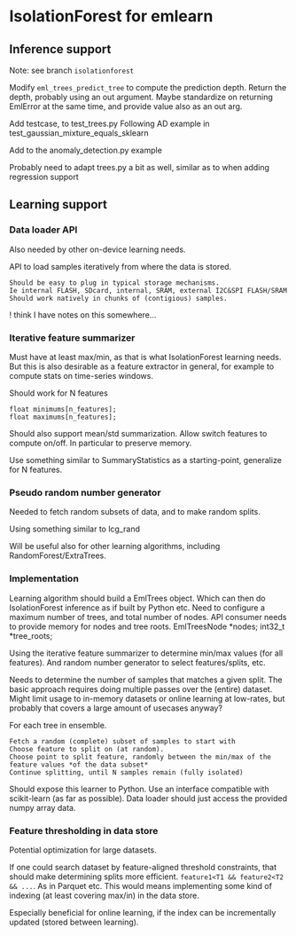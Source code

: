 
# IsolationForest for emlearn

## Inference support
Note: see branch `isolationforest`
 
Modify `eml_trees_predict_tree` to compute the prediction depth.
Return the depth, probably using an out argument.
Maybe standardize on returning EmlError at the same time,
and provide value also as an out arg.

Add testcase, to test_trees.py
Following AD example in test_gaussian_mixture_equals_sklearn

Add to the anomaly_detection.py example

Probably need to adapt trees.py a bit as well,
similar as to when adding regression support

## Learning support

### Data loader API
Also needed by other on-device learning needs.

API to load samples iteratively from where the data is stored.

    Should be easy to plug in typical storage mechanisms.
    Ie internal FLASH, SDcard, internal, SRAM, external I2C&SPI FLASH/SRAM
    Should work natively in chunks of (contigious) samples.
    
! think I have notes on this somewhere...

### Iterative feature summarizer
Must have at least max/min, as that is what IsolationForest learning needs.
But this is also desirable as a feature extractor in general,
for example to compute stats on time-series windows.

Should work for N features

    float minimums[n_features];
    float maximums[n_features];

Should also support mean/std summarization.
Allow switch features to compute on/off. In particular to preserve memory. 

Use something similar to SummaryStatistics as a starting-point, generalize for N features.

### Pseudo random number generator

Needed to fetch random subsets of data, and to make random splits.

Using something similar to lcg_rand

Will be useful also for other learning algorithms, including RandomForest/ExtraTrees.

### Implementation

Learning algorithm should build a EmlTrees object.
Which can then do IsolationForest inference as if built by Python etc.
Need to configure a maximum number of trees, and total number of nodes.
API consumer needs to provide memory for nodes and tree roots.
EmlTreesNode *nodes;
int32_t *tree_roots;

Using the iterative feature summarizer to determine min/max values (for all features).
And random number generator to select features/splits, etc.

Needs to determine the number of samples that matches a given split.
The basic approach requires doing multiple passes over the (entire) dataset. 
Might limit usage to in-memory datasets or online learning at low-rates,
but probably that covers a large amount of usecases anyway?

For each tree in ensemble.

    Fetch a random (complete) subset of samples to start with
    Choose feature to split on (at random).
    Choose point to split feature, randomly between the min/max of the feature values *of the data subset*
    Continue splitting, until N samples remain (fully isolated)


Should expose this learner to Python.
Use an interface compatible with scikit-learn (as far as possible).
Data loader should just access the provided numpy array data. 

### Feature thresholding in data store
Potential optimization for large datasets.

If one could search dataset by feature-aligned threshold constraints, that should make determining splits more efficient.
`feature1<T1 && feature2<T2 && ...`. As in Parquet etc.
This would means implementing some kind of indexing (at least covering max/in) in the data store. 

Especially beneficial for online learning, if the index can be incrementally updated (stored between learning). 
